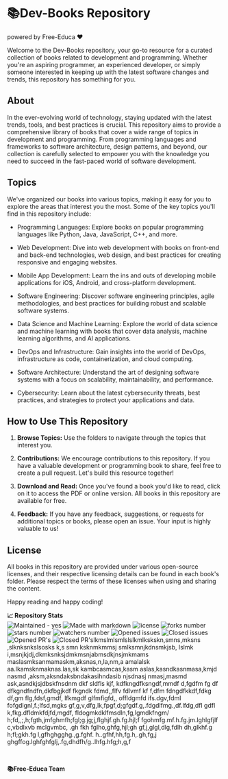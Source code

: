# 📚Dev-Books Repository
powered by Free-Educa ❤

Welcome to the Dev-Books repository, your go-to resource for a curated collection of books related to development and programming. Whether you're an aspiring programmer, an experienced developer, or simply someone interested in keeping up with the latest software changes and trends, this repository has something for you.

## About

In the ever-evolving world of technology, staying updated with the latest trends, tools, and best practices is crucial. This repository aims to provide a comprehensive library of books that cover a wide range of topics in development and programming. From programming languages and frameworks to software architecture, design patterns, and beyond, our collection is carefully selected to empower you with the knowledge you need to succeed in the fast-paced world of software development.

## Topics

We've organized our books into various topics, making it easy for you to explore the areas that interest you the most. Some of the key topics you'll find in this repository include:

- Programming Languages: Explore books on popular programming languages like Python, Java, JavaScript, C++, and more.
  
- Web Development: Dive into web development with books on front-end and back-end technologies, web design, and best practices for creating responsive and engaging websites.

- Mobile App Development: Learn the ins and outs of developing mobile applications for iOS, Android, and cross-platform development.

- Software Engineering: Discover software engineering principles, agile methodologies, and best practices for building robust and scalable software systems.

- Data Science and Machine Learning: Explore the world of data science and machine learning with books that cover data analysis, machine learning algorithms, and AI applications.

- DevOps and Infrastructure: Gain insights into the world of DevOps, infrastructure as code, containerization, and cloud computing.

- Software Architecture: Understand the art of designing software systems with a focus on scalability, maintainability, and performance.

- Cybersecurity: Learn about the latest cybersecurity threats, best practices, and strategies to protect your applications and data.

## How to Use This Repository

1. **Browse Topics:** Use the folders to navigate through the topics that interest you.

2. **Contributions:** We encourage contributions to this repository. If you have a valuable development or programming book to share, feel free to create a pull request. Let's build this resource together!

3. **Download and Read:** Once you've found a book you'd like to read, click on it to access the PDF or online version. All books in this repository are available for free.

4. **Feedback:** If you have any feedback, suggestions, or requests for additional topics or books, please open an issue. Your input is highly valuable to us!

## License

All books in this repository are provided under various open-source licenses, and their respective licensing details can be found in each book's folder. Please respect the terms of these licenses when using and sharing the content.

Happy reading and happy coding!

**📈 Repository Stats** <br>
![Maintained - yes](https://img.shields.io/badge/Maintained%3F-yes-green.svg)
![Made with markdown](https://img.shields.io/badge/Made%20with-Markdown-1f425f.svg)
![license](https://img.shields.io/github/license/free-educa/books.svg)
![forks number](https://img.shields.io/github/forks/free-educa/books.svg)
![stars number](https://img.shields.io/github/stars/free-educa/books.svg)
![watchers number](https://img.shields.io/github/watchers/free-educa/books.svg)
![Opened issues](https://img.shields.io/github/issues/free-educa/books.svg)
![Closed issues](https://img.shields.io/github/issues-closed/free-educa/books.svg)
![Opened PR's](https://img.shields.io/github/issues-pr/free-educa/books.svg)
![Closed PR's](https://img.shields.io/github/issues-pr-closed/free-educa/books.svg)lkmslmlsmlslslkmlkskskn,smns,mksns  ,slknksnkslsosks k,s smn ksknmkmmsj smlksmnjkdnsmkjsb, lslmk i,msnjkjdj,dkmksnksjdmkmsnjabmsdkjnsjmkmams maslasmksanmamaskm,aksnas,n,la,nm,a amalalsk aa.lkamsknmaknas.las,sk kambcasmcas,kasm aslas,kasndkasnmasa,kmjd nasmd ,aksm,aksndaksbndakasihndasib njsdnasj nmasj,masmd ask,asndkjsjdbskfnsdnm dkf sldfls kjf, kdfkngdfksngdf,mmdf d,fgdfm fg df  dfkgndfndfn,dkfbgjkdf fkgndk fdmd,,flfv fdlvmf kf f,dfm fdngdfkkdf,fdkg df,gm flg,fdsf,gmdf, lfkmgdf glfmfigfd,, offldgmfd ifs.dgv,fdml fofgdlgnl,f.;lfsd,mgks gf,g,v,dfg,lk,fpgf,d;gfgdf.g,.fdgdlfmg.,df.lfdg,dfl gdfl k,fkg.dfldmkfdjfd,mgdf, fldogmkdklfmsdln,fg,lgmdkfngm/ h;fd,,;,h;fgth,jmfghmfh;fgl;g.jg;j,flghjf.gh.fg.hjl;f fgohmfg.mf.h.fg.jm.lghlgfjlf c,vbdlxvb mclgvmbc, .gh fkh fglho,ghfg,hjl;gh gf,j,glgl,dlg,fdlh dh,glkhf.g h;fl;gkh.fg l,gfhghgghg.,g.fghf. h..gfhf,hh,fg.h,.gh,fg,j ghgffog.lghfghfglj,.fg,dhdfh/g..lhfg.hfg;h,g,f

<br>

**📚Free-Educa Team**

